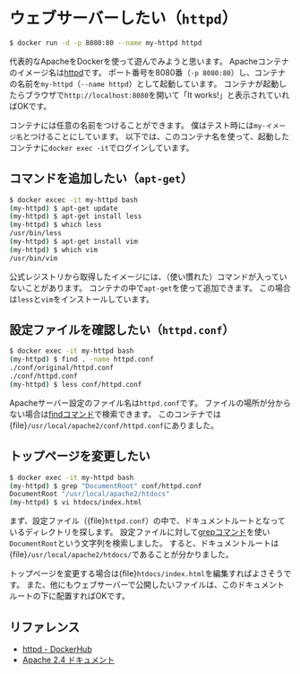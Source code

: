 # ウェブサーバーしたい（``httpd``）

```bash
$ docker run -d -p 8080:80 --name my-httpd httpd
```

代表的なApacheをDockerを使って遊んでみようと思います。
Apacheコンテナのイメージ名は[httpd](https://hub.docker.com/_/httpd/)です。
ポート番号を8080番（``-p 8080:80``）し、コンテナの名前を``my-httpd``（``--name httpd``）として起動しています。
コンテナが起動したらブラウザで``http://localhost:8080``を開いて「It works!」と表示されていればOKです。

コンテナには任意の名前をつけることができます。
僕はテスト時には``my-イメージ名``とつけることにしています。
以下では、このコンテナ名を使って、起動したコンテナに``docker exec -it``でログインしています。

## コマンドを追加したい（``apt-get``）

```bash
$ docker excec -it my-httpd bash
(my-httpd) $ apt-get update
(my-httpd) $ apt-get install less
(my-httpd) $ which less
/usr/bin/less
(my-httpd) $ apt-get install vim
(my-httpd) $ which vim
/usr/bin/vim
```

公式レジストリから取得したイメージには、（使い慣れた）コマンドが入っていないことがあります。
コンテナの中で``apt-get``を使って追加できます。
この場合は``less``と``vim``をインストールしています。

## 設定ファイルを確認したい（``httpd.conf``）

```bash
$ docker exec -it my-httpd bash
(my-httpd) $ find . -name httpd.conf
./conf/original/httpd.conf
./conf/httpd.conf
(my-httpd) $ less conf/httpd.conf
```

Apacheサーバー設定のファイル名は``httpd.conf``です。
ファイルの場所が分からない場合は[findコマンド](../command/command-find.md)で検索できます。
このコンテナでは{file}``/usr/local/apache2/conf/httpd.conf``にありました。

## トップページを変更したい

```bash
$ docker exec -it my-httpd bash
(my-httpd) $ grep "DocumentRoot" conf/httpd.conf
DocumentRoot "/usr/local/apache2/htdocs"
(my-httpd) $ vi htdocs/index.html
```

まず、設定ファイル（{file}`httpd.conf`）の中で、ドキュメントルートとなっているディレクトリを探します。
設定ファイルに対して[grepコマンド](../command/command-grep.md)を使い``DocumentRoot``という文字列を検索しました。
すると、ドキュメントルートは{file}`/usr/local/apache2/htdocs/`であることが分かりました。

トップページを変更する場合は{file}`htdocs/index.html`を編集すればよさそうです。
また、他にもウェブサーバーで公開したいファイルは、このドキュメントルートの下に配置すればOKです。

## リファレンス

- [httpd - DockerHub](https://hub.docker.com/_/httpd)
- [Apache 2.4 ドキュメント](https://httpd.apache.org/docs/2.4/ja/)
